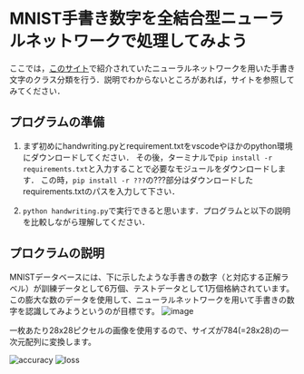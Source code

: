 # MNIST手書き数字を全結合型ニューラルネットワークで処理してみよう
ここでは，[このサイト](https://atmarkit.itmedia.co.jp/ait/articles/2005/21/news017.html)で紹介されていたニューラルネットワークを用いた手書き文字のクラス分類を行う．説明でわからないところがあれば，サイトを参照してみてください．

## プログラムの準備
1. まず初めにhandwriting.pyとrequirement.txtをvscodeやほかのpython環境にダウンロードしてください．
その後，ターミナルで`pip install -r requirements.txt`と入力することで必要なモジュールをダウンロードします．
この時，`pip install -r ???`の???部分はダウンロードしたrequirements.txtのパスを入力して下さい．

2. `python handwriting.py`で実行できると思います．プログラムと以下の説明を比較しながら理解してください．

## プロクラムの説明
MNISTデータベースには、下に示したような手書きの数字（と対応する正解ラベル）が訓練データとして6万個、テストデータとして1万個格納されています。この膨大な数のデータを使用して、ニューラルネットワークを用いて手書きの数字を認識してみようというのが目標です。
![image](https://github.com/SolidMechanicsGroup/ML_Tutorial_2024/assets/130419605/09e2a68a-fbde-4237-ac96-708b36455c59)

一枚あたり28x28ピクセルの画像を使用するので、サイズが784(=28x28)の一次元配列に変換します。

![accuracy](https://github.com/SolidMechanicsGroup/ML_Tutorial_2024/assets/130419605/a7633edd-fed3-4a16-8f57-ecdcc39a7abe)
![loss](https://github.com/SolidMechanicsGroup/ML_Tutorial_2024/assets/130419605/9eb583f2-c84c-41a2-8339-f2e964e5588a)
